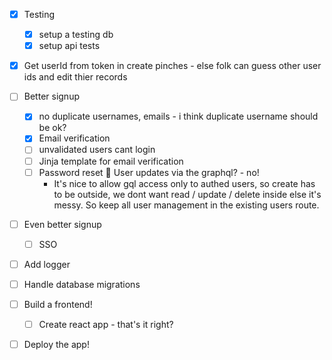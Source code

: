 - [x] Testing

  - [x] setup a testing db
  - [x] setup api tests

- [x] Get userId from token in create pinches - else folk can guess other user ids and edit thier records

- [ ] Better signup

  - [x] no duplicate usernames, emails - i think duplicate username should be ok?
  - [x] Email verification
  - [ ] unvalidated users cant login
  - [ ] Jinja template for email verification
  - [ ] Password reset
🚫 User updates via the graphql? - no!
    - It's nice to allow gql access only to authed users, so create has to be outside, we dont want read / update / delete inside else it's messy. So keep all user management in the existing users route.

- [ ] Even better signup

  - [ ] SSO

- [ ] Add logger

- [ ] Handle database migrations

- [ ] Build a frontend!

  - [ ] Create react app - that's it right?

- [ ] Deploy the app!
